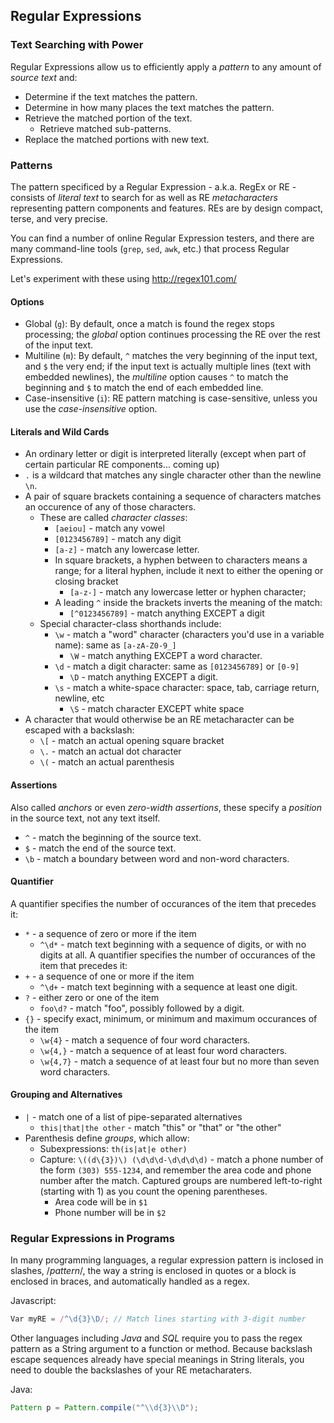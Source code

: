 ## Regular Expressions
### Text Searching with Power
Regular Expressions allow us to efficiently apply a _pattern_ to any amount of _source text_ and:
* Determine if the text matches the pattern.
* Determine in how many places the text matches the pattern.
* Retrieve the matched portion of the text.
  *  Retrieve matched sub-patterns.
* Replace the matched portions with new text.

### Patterns
The pattern specificed by a Regular Expression - a.k.a. RegEx or RE - consists of _literal text_ to search for as well as RE _metacharacters_ representing pattern components and features.  REs are by design compact, terse, and very precise.

You can find a number of online Regular Expression testers, and there are many command-line tools (```grep```, ```sed```, ```awk```, etc.) that process Regular Expressions.

Let's experiment with these using http://regex101.com/  

#### Options
* Global (```g```): By default, once a match is found the regex stops processing; the _global_ option continues processing the RE over the rest of the input text.
* Multiline (```m```): By default, ```^``` matches the very beginning of the input text, and ```$``` the very end; if the input text is actually multiple lines (text with embedded newlines), the _multiline_ option causes ```^``` to match the beginning and ```$``` to match the end of each embedded line.
* Case-insensitive (```i```): RE pattern matching is case-sensitive, unless you use the _case-insensitive_ option.

#### Literals and Wild Cards
* An ordinary letter or digit is interpreted literally (except when part of certain particular RE components... coming up)
* ```.``` is a wildcard that matches any single character other than the newline `\n`.
* A pair of square brackets containing a sequence of characters matches an occurence of any of those characters.
  * These are called _character classes_:
    *  ```[aeiou]``` - match any vowel
    *  ```[0123456789]``` - match any digit
    *  ```[a-z]``` - match any lowercase letter.
      * In square brackets, a hyphen between to characters means a range; for a literal hyphen, include it next to either the opening or closing bracket
        * ```[a-z-]``` - match any lowercase letter or hyphen character;
    * A leading ```^``` inside the brackets inverts the meaning of the match:
      * ```[^0123456789]``` - match anything EXCEPT a digit
  * Special character-class shorthands include:
    * ```\w``` - match a "word" character (characters you'd use in a variable name): same as ```[a-zA-Z0-9_]```
      * ```\W``` - match anything EXCEPT a word character.
    * ```\d``` - match a digit character: same as ```[0123456789]``` or ```[0-9]```
      * ```\D``` - match anything EXCEPT a digit.
    * ```\s``` - match a white-space character: space, tab, carriage return, newline, etc
      * ```\S``` - match character EXCEPT white space
* A character that would otherwise be an RE metacharacter can be escaped with a backslash:
  * ```\[``` - match an actual opening square bracket
  * ```\.``` - match an actual dot character
  * ```\(``` - match an actual parenthesis

#### Assertions
Also called _anchors_ or even _zero-width assertions_, these specify a _position_ in the source text, not any text itself.
* ```^``` - match the beginning of the source text.
* ```$``` - match the end of the source text.
* ```\b``` - match a boundary between word and non-word characters.

#### Quantifier
A quantifier specifies the number of occurances of the item that precedes it:
* ```*``` - a sequence of zero or more if the item
  * ```^\d*``` - match text beginning with a sequence of digits, or with no digits at all.
A quantifier specifies the number of occurances of the item that precedes it:
* ```+``` - a sequence of one or more if the item
  * ```^\d+``` - match text beginning with a sequence at least one digit.
* ```?``` - either zero or one of the item
  * ```foo\d?``` - match "foo", possibly followed by a digit.
* ```{}``` - specify exact, minimum, or minimum and maximum occurances of the item
  * ```\w{4}``` - match a sequence of four word characters.
  * ```\w{4,}``` - match a sequence of at least four word characters.
  * ```\w{4,7}``` - match a sequence of at least four but no more than seven word characters.

#### Grouping and Alternatives
* ```|``` - match one of a list of pipe-separated alternatives
  * ```this|that|the other``` - match "this" or "that" or "the other"
* Parenthesis define _groups_, which allow:
  * Subexpressions: ```th(is|at|e other)```
  * Capture: ```\((d\{3})\) (\d\d\d-\d\d\d\d)``` - match a phone number of the form ```(303) 555-1234```, and remember the area code and phone number after the match.  Captured groups are numbered left-to-right (starting with 1) as you count the opening parentheses.
    * Area code will be in ```$1```
    * Phone number will be in ```$2```


### Regular Expressions in Programs
In many programming languages, a regular expression pattern is inclosed in slashes, /_pattern_/, the way a string is enclosed in quotes or a block is enclosed in braces, and automatically handled as a regex.

Javascript:
```javascript
Var myRE = /^\d{3}\D/; // Match lines starting with 3-digit number
```

Other languages including *Java* and *SQL* require you to pass the regex pattern as a String argument to a function or method.  Because backslash escape sequences already have special meanings in String literals, you need to double the backslashes of your RE metacharaters.
  
Java:
```java
Pattern p = Pattern.compile("^\\d{3}\\D");
```
